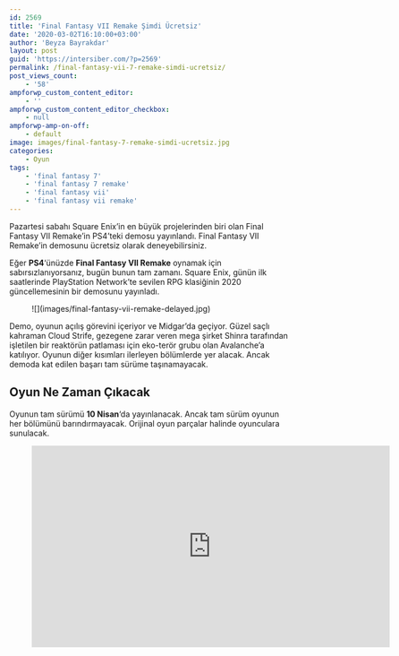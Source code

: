 ```yaml
---
id: 2569
title: 'Final Fantasy VII Remake Şimdi Ücretsiz'
date: '2020-03-02T16:10:00+03:00'
author: 'Beyza Bayrakdar'
layout: post
guid: 'https://intersiber.com/?p=2569'
permalink: /final-fantasy-vii-7-remake-simdi-ucretsiz/
post_views_count:
    - '58'
ampforwp_custom_content_editor:
    - ''
ampforwp_custom_content_editor_checkbox:
    - null
ampforwp-amp-on-off:
    - default
image: images/final-fantasy-7-remake-simdi-ucretsiz.jpg
categories:
    - Oyun
tags:
    - 'final fantasy 7'
    - 'final fantasy 7 remake'
    - 'final fantasy vii'
    - 'final fantasy vii remake'
---
```


Pazartesi sabahı Square Enix’in en büyük projelerinden biri olan Final Fantasy VII Remake’in PS4’teki demosu yayınlandı. Final Fantasy VII Remake’in demosunu ücretsiz olarak deneyebilirsiniz.

Eğer **PS4**‘ünüzde **Final Fantasy VII Remake** oynamak için sabırsızlanıyorsanız, bugün bunun tam zamanı. Square Enix, günün ilk saatlerinde PlayStation Network’te sevilen RPG klasiğinin 2020 güncellemesinin bir demosunu yayınladı.

<figure class="wp-block-image size-large">![](images/final-fantasy-vii-remake-delayed.jpg)</figure>Demo, oyunun açılış görevini içeriyor ve Midgar’da geçiyor. Güzel saçlı kahraman Cloud Strife, gezegene zarar veren mega şirket Shinra tarafından işletilen bir reaktörün patlaması için eko-terör grubu olan Avalanche’a katılıyor. Oyunun diğer kısımları ilerleyen bölümlerde yer alacak. Ancak demoda kat edilen başarı tam sürüme taşınamayacak.

## Oyun Ne Zaman Çıkacak

Oyunun tam sürümü **10 Nisan**‘da yayınlanacak. Ancak tam sürüm oyunun her bölümünü barındırmayacak. Orijinal oyun parçalar halinde oyunculara sunulacak.

<figure class="wp-block-embed-youtube wp-block-embed is-type-video is-provider-youtube wp-embed-aspect-16-9 wp-has-aspect-ratio"><div class="wp-block-embed__wrapper"><span class="embed-youtube" style="text-align:center; display: block;"><iframe allowfullscreen="true" class="youtube-player" height="360" src="https://www.youtube.com/embed/8IrheLf0Ki0?version=3&rel=1&fs=1&autohide=2&showsearch=0&showinfo=1&iv_load_policy=1&wmode=transparent" style="border:0;" width="640"></iframe></span></div></figure>